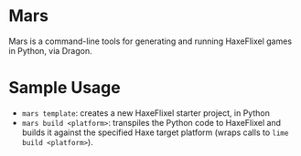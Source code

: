# Mars
Mars is a command-line tools for generating and running HaxeFlixel games in Python, via Dragon.

# Sample Usage

- `mars template`: creates a new HaxeFlixel starter project, in Python
- `mars build <platform>`: transpiles the Python code to HaxeFlixel and builds it against the specified Haxe target platform (wraps calls to `lime build <platform>`).
